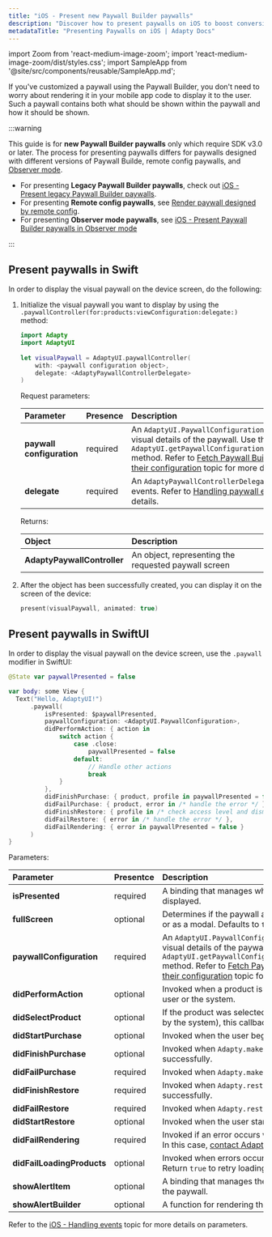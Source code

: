 ```yaml
---
title: "iOS - Present new Paywall Builder paywalls"
description: "Discover how to present paywalls on iOS to boost conversions and revenue."
metadataTitle: "Presenting Paywalls on iOS | Adapty Docs"
---
```


import Zoom from 'react-medium-image-zoom';
import 'react-medium-image-zoom/dist/styles.css';
import SampleApp from '@site/src/components/reusable/SampleApp.md'; 

If you've customized a paywall using the Paywall Builder, you don't need to worry about rendering it in your mobile app code to display it to the user. Such a paywall contains both what should be shown within the paywall and how it should be shown.

:::warning

This guide is for **new Paywall Builder paywalls** only which require SDK v3.0 or later. The process for presenting paywalls differs for paywalls designed with different versions of Paywall Builde, remote config paywalls, and [Observer mode](observer-vs-full-mode).

- For presenting **Legacy Paywall Builder paywalls**, check out [iOS - Present legacy Paywall Builder paywalls](ios-present-paywalls-legacy).
- For presenting **Remote config paywalls**, see [Render paywall designed by remote config](present-remote-config-paywalls).
- For presenting **Observer mode paywalls**, see [iOS - Present Paywall Builder paywalls in Observer mode](ios-present-paywall-builder-paywalls-in-observer-mode)

:::

## Present paywalls in Swift

In order to display the visual paywall on the device screen, do the following:

1. Initialize the visual paywall you want to display by using the  `.paywallController(for:products:viewConfiguration:delegate:)` method:

     ```swift showLineNumbers title="Swift"
     import Adapty
     import AdaptyUI
        
     let visualPaywall = AdaptyUI.paywallController(
         with: <paywall configuration object>,
         delegate: <AdaptyPaywallControllerDelegate>
     )
     ```

    Request parameters:

   | Parameter                | Presence | Description |
   | :----------------------- | :------- | :---------- |
   | **paywall configuration**         | required | An `AdaptyUI.PaywallConfiguration` object containing visual details of the paywall. Use the `AdaptyUI.getPaywallConfiguration(forPaywall:locale:)` method.  Refer to [Fetch Paywall Builder paywalls and their configuration](get-pb-paywalls) topic for more details. |
   | **delegate**            | required | An `AdaptyPaywallControllerDelegate` to listen to paywall events. Refer to [Handling paywall events](ios-handling-events) topic for more details.

    Returns:

    | Object                  | Description                                          |
    | :---------------------- | :--------------------------------------------------- |
    | **AdaptyPaywallController** | An object, representing the requested paywall screen |

2. After the object has been successfully created, you can display it on the screen of the device: 

   ```swift showLineNumbers title="Swift"
   present(visualPaywall, animated: true)
   ```

<SampleApp />

## Present paywalls in SwiftUI

In order to display the visual paywall on the device screen, use the `.paywall` modifier in SwiftUI:

```swift showLineNumbers title="SwiftUI"
@State var paywallPresented = false

var body: some View {
  Text("Hello, AdaptyUI!")
      .paywall(
          isPresented: $paywallPresented,
          paywallConfiguration: <AdaptyUI.PaywallConfiguration>,
          didPerformAction: { action in
              switch action {
                  case .close:
                      paywallPresented = false
                  default:
                      // Handle other actions
                      break
              }
          },
          didFinishPurchase: { product, profile in paywallPresented = false },
          didFailPurchase: { product, error in /* handle the error */ },
          didFinishRestore: { profile in /* check access level and dismiss */  },
          didFailRestore: { error in /* handle the error */ },
          didFailRendering: { error in paywallPresented = false }
      )
}
```

Parameters:

| Parameter          | Presentce | Description                                                  |
| :------------------------- | --------- | :----------------------------------------------------------- |
| **isPresented**            | required  | A binding that manages whether the paywall screen is displayed. |
| **fullScreen**             | optional  | Determines if the paywall appears in full-screen mode or as a modal. Defaults to `true`. |
| **paywallConfiguration**             | required | An `AdaptyUI.PaywallConfiguration` object containing visual details of the paywall. Use the `AdaptyUI.getPaywallConfiguration(forPaywall:locale:)` method.  Refer to [Fetch Paywall Builder paywalls and their configuration](get-pb-paywalls) topic for more details.|
| **didPerformAction**       | optional  | Invoked when a product is selected for purchase by the user or the system. |
| **didSelectProduct**       | optional  | If the product was selected for purchase (by a user or by the system), this callback will be invoked. |
| **didStartPurchase**       | optional  | Invoked when the user begins the purchase process. |
| **didFinishPurchase**      | optional  | Invoked when `Adapty.makePurchase()` completes successfully. |
| **didFailPurchase**        | required  | Invoked when `Adapty.makePurchase()` fails. |
| **didFinishRestore**       | required  | Invoked when `Adapty.restorePurchases()` completes successfully. |
| **didFailRestore**         | required  | Invoked when `Adapty.restorePurchases()` fails. |
| **didStartRestore**        | optional  | Invoked when the user starts the restore process. |
| **didFailRendering**       | required  | Invoked if an error occurs while rendering the interface. In this case, [contact Adapty Support](mailto:support@adapty.io). |
| **didFailLoadingProducts** | optional  | Invoked when errors occur during product loading. Return `true` to retry loading. |
| **showAlertItem**          | optional  | A binding that manages the display of alert items above the paywall. |
| **showAlertBuilder**       | optional  | A function for rendering the alert view. |


Refer to the [iOS - Handling events](ios-handling-events) topic for more details on parameters. 

